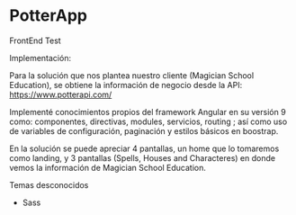 # PotterApp
FrontEnd Test

Implementación:

Para la solución que nos plantea nuestro cliente (Magician School Education), se obtiene la información de negocio desde la API: https://www.potterapi.com/

Implementé conocimientos propios del framework Angular en su versión 9 como: componentes, directivas, 
modules, servicios, routing ; así como uso de variables de configuración, paginación y estilos básicos en boostrap.

En la solución se puede apreciar 4 pantallas, un home que lo tomaremos como landing, y 3 pantallas (Spells, Houses and Characteres) en donde vemos la información de Magician School Education.

Temas desconocidos

- Sass
